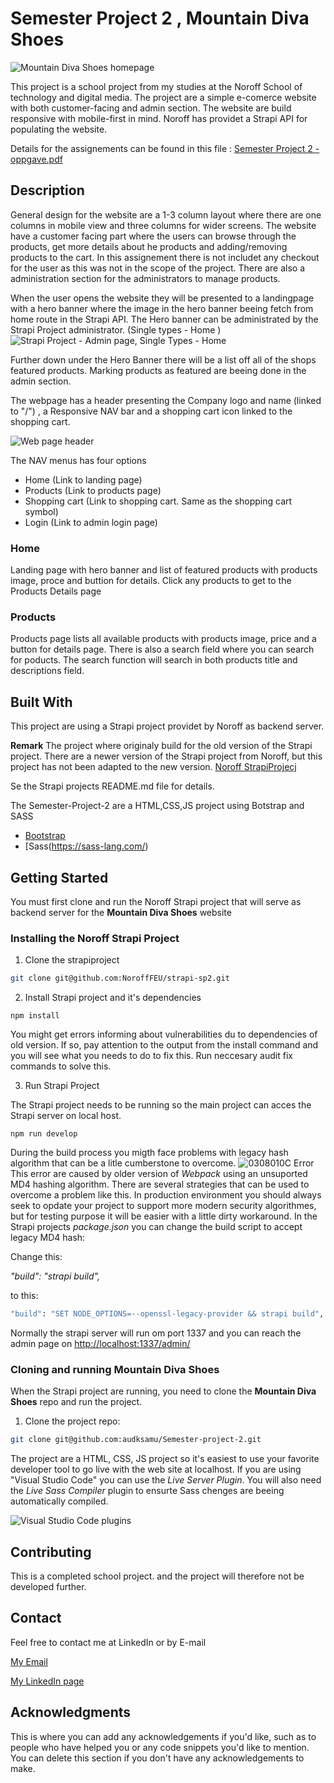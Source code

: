 # Semester Project 2 , Mountain Diva Shoes

![Mountain Diva Shoes homepage](https://github.com/audksamu/Semester-Project-2/assets/61708040/d72ee972-10a4-4397-a8fa-850c2402ead3)

This project is a school project from my studies at the Noroff School of technology and digital media. The project are a simple e-comerce website with both customer-facing and admin section.
The website are build responsive with mobile-first in mind.
Noroff has providet a Strapi API for populating the website.

Details for the assignements can be found in this file : [Semester Project 2 - oppgave.pdf](./Semester%20Project%202%20-%20oppgave.pdf)



## Description

General design for the website are a 1-3 column layout where there are one columns in mobile view and three columns for wider screens.
The website have a customer facing part where the users can browse through the products, get more details about he products and adding/removing products to the cart.
In this assignement there is not includet any checkout for the user as this was not in the scope of the project.
There are also a administration section for the administrators to manage products.

When the user opens the website they will be presented to a landingpage with a hero banner where the image in the hero banner beeing fetch from home route in the Strapi API.
The Hero banner can be administrated by the Strapi Project administrator. (Single types - Home )
![Strapi Project - Admin page, Single Types - Home](https://github.com/audksamu/Semester-Project-2/assets/61708040/0ad96467-5cee-4e49-a19e-5977e1a4a454)

Further down under the Hero Banner there will be a list off all of the shops featured products. Marking products as featured are beeing done in the admin section.

The webpage has a header presenting the Company logo and name (linked to "/") , a Responsive NAV bar and a shopping cart icon linked to the shopping cart.

![Web page header](https://github.com/audksamu/Semester-Project-2/assets/61708040/c7678b80-4259-4dca-9ade-64f1b36e4d69)

The NAV menus has four options

- Home (Link to landing page)
- Products (Link to products page)
- Shopping cart (Link to shopping cart. Same as the shopping cart symbol)
- Login (Link to admin login page)

### Home
Landing page with hero banner and list of featured products with products image, proce and buttion for details. Click any products to get to the Products Details page

### Products
Products page lists all available products with products image, price and a button for details page.
There is also a search field where you can search for poducts. The search function will search in both products title and descriptions field.



## Built With

This project are using a Strapi project providet by Noroff as backend server.

**Remark** The project where originaly build for the old version of the Strapi project. There are a newer version of the Strapi project from Noroff, but this project has not been adapted to the new version.
[Noroff StrapiProjecj](https://github.com/NoroffFEU/strapi-sp2)

Se the Strapi projects README.md file for details.

The Semester-Project-2 are a HTML,CSS,JS project using Botstrap and SASS

- [Bootstrap](https://getbootstrap.com)
- [Sass(https://sass-lang.com/)

## Getting Started

You must first clone and run the Noroff Strapi project that will serve as backend server for the **Mountain Diva Shoes** website

### Installing the Noroff Strapi Project

1. Clone the strapiproject
```bash
git clone git@github.com:NoroffFEU/strapi-sp2.git
```

2. Install Strapi project and it's dependencies
```
npm install
```
You might get errors informing about vulnerabilities du to dependencies of old version.
If so, pay attention to the output from the install command and you will see what you needs to do to fix this.
Run neccesary audit fix commands to solve this.

3. Run Strapi Project

The Strapi project needs to be running so the main project can acces the Strapi server on local host.
```
npm run develop
```
During the build process you migth face problems with legacy hash algorithm that can be a litle cumberstone to overcome. ![0308010C Error](https://github.com/audksamu/Semester-Project-2/assets/61708040/31d431b7-4eff-4551-950c-60a774eb4284)
This error are caused by older version of *Webpack* using an unsuported MD4 hashing algorithm. There are several strategies that can be used to overcome a problem like this. In production environment you should always seek to opdate your project to support more modern security algorithmes, but for testing purpose it will be easier with a little dirty workaround.
In the Strapi projects *package.json* you can change the build script to accept legacy MD4 hash:

Change this: 

*"build": "strapi build",*

to this:

```bash
"build": "SET NODE_OPTIONS=--openssl-legacy-provider && strapi build",
```

Normally the strapi server will run om port 1337 and you can reach the admin page on [http://localhost:1337/admin/](http://localhost:1337/admin/)


### Cloning and running Mountain Diva Shoes

When the Strapi project are running, you need to clone the **Mountain Diva Shoes** repo and run the project.

1. Clone the project repo:

```bash
git clone git@github.com:audksamu/Semester-project-2.git
```
The project are a HTML, CSS, JS project so it's easiest to use your favorite developer tool to go live with the web site at localhost.
If you are using "Visual Studio Code" you can use the *Live Server Plugin*. You will also need the *Live Sass Compiler* plugin to ensurte Sass chenges are beeing automatically compiled.

![Visual Studio Code plugins](https://github.com/audksamu/Semester-Project-2/assets/61708040/9de48b49-fe19-4192-8dd0-679f103f1537)


## Contributing

This is a completed school project. and the project will therefore not be developed further.

## Contact

Feel free to contact me at LinkedIn or by E-mail

[My Email](kristinswork900@gmail.com)

[My LinkedIn page](linkedin.com/in/aud-kristin-s-996269192)

## Acknowledgments

This is where you can add any acknowledgements if you'd like, such as to people who have helped you or any code snippets you'd like to mention. You can delete this section if you don't have any acknowledgements to make.
